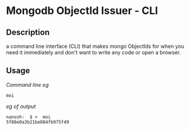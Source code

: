 # Mongodb ObjectId Issuer - CLI

## Description

a command line interface (CLI) that makes mongo ObjectIds for when you need it immediately and don't want to write any code or open a browser. 

## Usage

*Command line eg*
```
moi
```
*eg of output*
```
nanosh:  $ >  moi
5f88e0a3b21be084fb975f49
```



